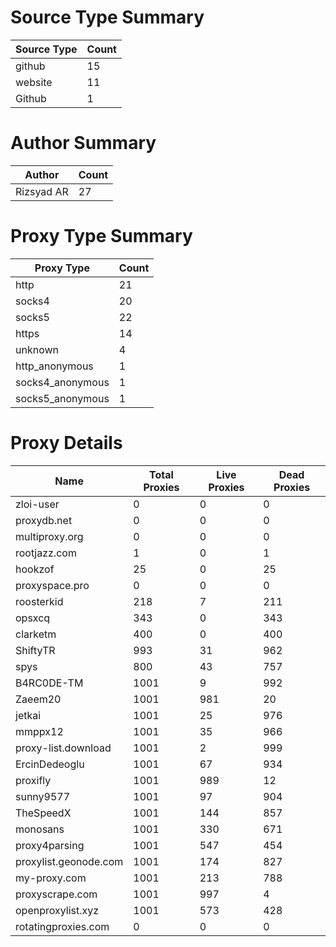 # Source Type Summary

| Source Type | Count |
|-------------|-------|
| github | 15 |
| website | 11 |
| Github | 1 |


# Author Summary

| Author | Count |
|--------|-------|
| Rizsyad AR | 27 |


# Proxy Type Summary

| Proxy Type | Count |
|------------|-------|
| http | 21 |
| socks4 | 20 |
| socks5 | 22 |
| https | 14 |
| unknown | 4 |
| http_anonymous | 1 |
| socks4_anonymous | 1 |
| socks5_anonymous | 1 |


# Proxy Details

| Name | Total Proxies | Live Proxies | Dead Proxies |
|------|---------------|--------------|---------------|
| zloi-user | 0 | 0 | 0 |
| proxydb.net | 0 | 0 | 0 |
| multiproxy.org | 0 | 0 | 0 |
| rootjazz.com | 1 | 0 | 1 |
| hookzof | 25 | 0 | 25 |
| proxyspace.pro | 0 | 0 | 0 |
| roosterkid | 218 | 7 | 211 |
| opsxcq | 343 | 0 | 343 |
| clarketm | 400 | 0 | 400 |
| ShiftyTR | 993 | 31 | 962 |
| spys | 800 | 43 | 757 |
| B4RC0DE-TM | 1001 | 9 | 992 |
| Zaeem20 | 1001 | 981 | 20 |
| jetkai | 1001 | 25 | 976 |
| mmppx12 | 1001 | 35 | 966 |
| proxy-list.download | 1001 | 2 | 999 |
| ErcinDedeoglu | 1001 | 67 | 934 |
| proxifly | 1001 | 989 | 12 |
| sunny9577 | 1001 | 97 | 904 |
| TheSpeedX | 1001 | 144 | 857 |
| monosans | 1001 | 330 | 671 |
| proxy4parsing | 1001 | 547 | 454 |
| proxylist.geonode.com | 1001 | 174 | 827 |
| my-proxy.com | 1001 | 213 | 788 |
| proxyscrape.com | 1001 | 997 | 4 |
| openproxylist.xyz | 1001 | 573 | 428 |
| rotatingproxies.com | 0 | 0 | 0 |
